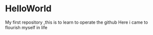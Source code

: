 # HelloWorld
My first repository ,this is to learn to operate the github
Here i came to flourish myself in life
